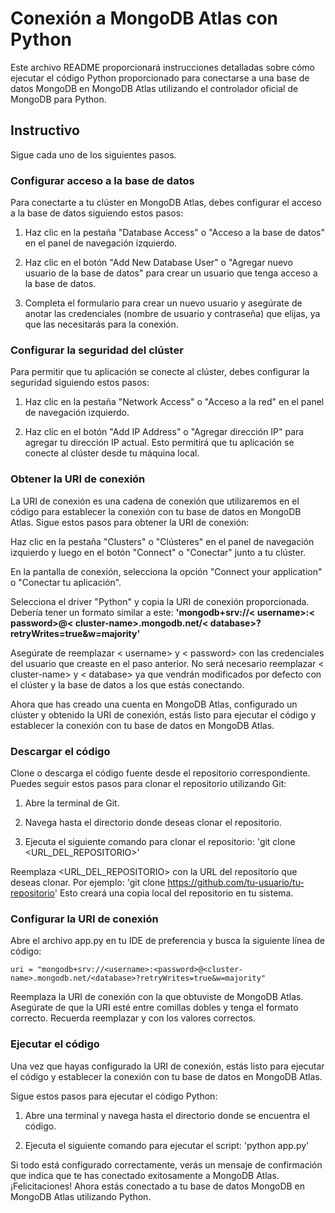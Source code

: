 # Conexión a MongoDB Atlas con Python
Este archivo README proporcionará instrucciones detalladas sobre cómo ejecutar el código Python proporcionado para conectarse a una base de datos MongoDB en MongoDB Atlas utilizando el controlador oficial de MongoDB para Python.

## Instructivo
Sigue cada uno de los siguientes pasos.

### Configurar acceso a la base de datos
Para conectarte a tu clúster en MongoDB Atlas, debes configurar el acceso a la base de datos siguiendo estos pasos:

1. Haz clic en la pestaña "Database Access" o "Acceso a la base de datos" en el panel de navegación izquierdo.

2. Haz clic en el botón "Add New Database User" o "Agregar nuevo usuario de la base de datos" para crear un usuario que tenga acceso a la base de datos.

3. Completa el formulario para crear un nuevo usuario y asegúrate de anotar las credenciales (nombre de usuario y contraseña) que elijas, ya que las necesitarás para la conexión.

### Configurar la seguridad del clúster
Para permitir que tu aplicación se conecte al clúster, debes configurar la seguridad siguiendo estos pasos:

1. Haz clic en la pestaña "Network Access" o "Acceso a la red" en el panel de navegación izquierdo.

2. Haz clic en el botón "Add IP Address" o "Agregar dirección IP" para agregar tu dirección IP actual. Esto permitirá que tu aplicación se conecte al clúster desde tu máquina local.

### Obtener la URI de conexión
La URI de conexión es una cadena de conexión que utilizaremos en el código para establecer la conexión con tu base de datos en MongoDB Atlas. Sigue estos pasos para obtener la URI de conexión:

Haz clic en la pestaña "Clusters" o "Clústeres" en el panel de navegación izquierdo y luego en el botón "Connect" o "Conectar" junto a tu clúster.

En la pantalla de conexión, selecciona la opción "Connect your application" o "Conectar tu aplicación".

Selecciona el driver "Python" y copia la URI de conexión proporcionada. Debería tener un formato similar a este: **'mongodb+srv://< username>:< password>@< cluster-name>.mongodb.net/< database>?retryWrites=true&w=majority'**

Asegúrate de reemplazar < username> y < password> con las credenciales del usuario que creaste en el paso anterior. No será necesario reemplazar < cluster-name> y < database> ya que vendrán modificados por defecto con el clúster y la base de datos a los que estás conectando.

Ahora que has creado una cuenta en MongoDB Atlas, configurado un clúster y obtenido la URI de conexión, estás listo para ejecutar el código y establecer la conexión con tu base de datos en MongoDB Atlas.

### Descargar el código
Clone o descarga el código fuente desde el repositorio correspondiente. Puedes seguir estos pasos para clonar el repositorio utilizando Git:

1. Abre la terminal de Git.

2. Navega hasta el directorio donde deseas clonar el repositorio.

3. Ejecuta el siguiente comando para clonar el repositorio: 'git clone <URL_DEL_REPOSITORIO>'

Reemplaza <URL_DEL_REPOSITORIO> con la URL del repositorio que deseas clonar. Por ejemplo: 'git clone https://github.com/tu-usuario/tu-repositorio'
Esto creará una copia local del repositorio en tu sistema.

### Configurar la URI de conexión
Abre el archivo app.py en tu IDE de preferencia y busca la siguiente línea de código:

	uri = "mongodb+srv://<username>:<password>@<cluster-name>.mongodb.net/<database>?retryWrites=true&w=majority"

Reemplaza la URI de conexión con la que obtuviste de MongoDB Atlas. Asegúrate de que la URI esté entre comillas dobles y tenga el formato correcto. Recuerda reemplazar <username> y <password> con los valores correctos.

### Ejecutar el código
Una vez que hayas configurado la URI de conexión, estás listo para ejecutar el código y establecer la conexión con tu base de datos en MongoDB Atlas.

Sigue estos pasos para ejecutar el código Python:

1. Abre una terminal y navega hasta el directorio donde se encuentra el código.

2. Ejecuta el siguiente comando para ejecutar el script: 'python app.py'

Si todo está configurado correctamente, verás un mensaje de confirmación que indica que te has conectado exitosamente a MongoDB Atlas.
¡Felicitaciones! Ahora estás conectado a tu base de datos MongoDB en MongoDB Atlas utilizando Python.

